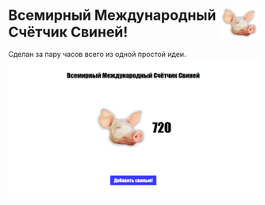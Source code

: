 #  <img align="right" src="/svin.png" width="15%"> Всемирный Международный Счётчик Свиней!

Сделан за пару часов всего из одной простой идеи.
<img src="/screenshot.png">
